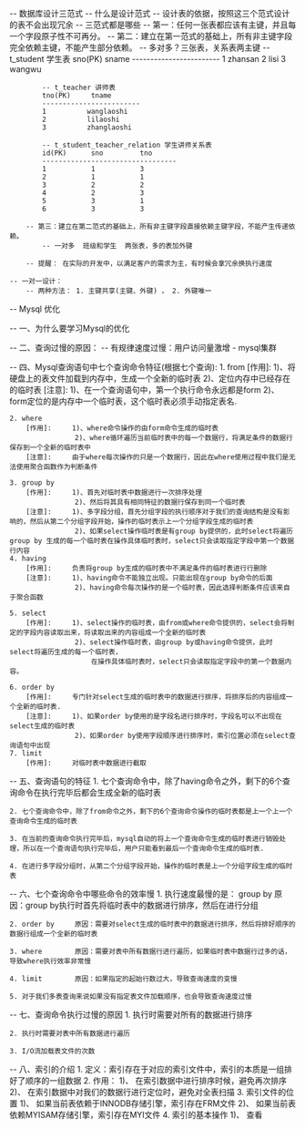 -- 数据库设计三范式
    -- 什么是设计范式
        -- 设计表的依据，按照这三个范式设计的表不会出现冗余
    -- 三范式都是哪些
        -- 第一：任何一张表都应该有主键，并且每一个字段原子性不可再分。
        -- 第二：建立在第一范式的基础上，所有非主键字段完全依赖主键，不能产生部分依赖。
            -- 多对多？三张表，关系表两主键
            -- t_student 学生表
            sno(PK)    sname
            ------------------------
            1          zhansan
            2          lisi
            3          wangwu

            -- t_teacher 讲师表
            tno(PK)     tname
            ------------------------
            1          wanglaoshi
            2          lilaoshi
            3          zhanglaoshi
    
            -- t_student_teacher_relation 学生讲师关系表
            id(PK)      sno         tno
            ---------------------------------
            1           1           3
            2           1           1
            3           2           2
            4           2           3
            5           3           1
            6           3           3
    
        -- 第三：建立在第二范式的基础上，所有非主键字段直接依赖主键字段，不能产生传递依赖。
            -- 一对多  班级和学生  两张表，多的表加外键
    
        -- 提醒： 在实际的开发中，以满足客户的需求为主，有时候会拿冗余换执行速度
    
    -- 一对一设计：
        -- 两种方法： 1. 主键共享(主键、外键) ， 2. 外键唯一


-- Mysql 优化

-- 一、为什么要学习Mysql的优化


-- 二、查询过慢的原因：
    -- 有规律速度过慢：用户访问量激增  -  mysql集群



-- 四、Mysql查询语句中七个查询命令特征(根据七个查询):
    1. from
        [作用]:     1)、将硬盘上的表文件加载到内存中，生成一个全新的临时表
                    2)、定位内存中已经存在的临时表
        [注意]:     1)、在一个查询语句中，第一个执行命令永远都是form
                    2)、form定位的是内存中一个临时表，这个临时表必须手动指定表名.

```mysql
2. where
    [作用]:     1)、where命令操作的由form命令生成的临时表
                2)、where循环遍历当前临时表中的每一个数据行，将满足条件的数据行保存到一个全新的临时表中
    [注意]:     由于where每次操作的只是一个数据行，因此在where使用过程中我们是无法使用聚合函数作为判断条件

3. group by
    [作用]:     1)、首先对临时表中数据进行一次排序处理
                2)、然后将其具有相同特征的数据行保存到同一个临时表
    [注意]:     1)、多字段分组，首先分组字段的执行顺序对于我们的查询结构是没有影响的，然后从第二个分组字段开始，操作的临时表示上一个分组字段生成的临时表
                2)、如果select操作临时表是有group by提供的，此时select将遍历group by 生成的每一个临时表在操作具体临时表时，select只会读取指定字段中第一个数据行内容
4. having
    [作用]:     负责将group by生成的临时表中不满足条件的临时表进行行删除
    [注意]:     1)、having命令不能独立出现。只能出现在group by命令的后面
                2)、having命令每次操作的是一个临时表，因此选择判断条件应该来自于聚合函数

5. select
    [作用]:     1)、select操作的临时表，由from或where命令提供的，select会将制定的字段内容读取出来，将读取出来的内容组成一个全新的临时表
                2)、select操作临时表，由group by或having命令提供，此时select将遍历生成的每一个临时表，
                    在操作具体临时表时，select只会读取指定字段中的第一个数据内容。

6. order by
    [作用]:     专门针对select生成的临时表中的数据进行排序，将排序后的内容组成一个全新的临时表.
    [注意]:     1)、如果order by使用的是字段名进行排序时，字段名可以不出现在select生成的临时表
                2)、如果order by使用字段顺序进行排序时，索引位置必须在select查询语句中出现
7. limit
    [作用]:     对临时表中数据进行截取
```

-- 五、查询语句的特征
    1. 七个查询命令中，除了having命令之外，剩下的6个查询命令在执行完毕后都会生成全新的临时表
    
    2. 七个查询命令中，除了from命令之外，剩下的6个查询命令操作的临时表都是上一个上一个查询命令生成的临时表
    
    3. 在当前的查询命令执行完毕后，mysql自动的将上一个查询命令生成的临时表进行销毁处理，所以在一个查询语句执行完毕后，用户只能看到最后一个查询命令生成的临时表.
    
    4. 在进行多字段分组时，从第二个分组字段开始，操作的临时表是上一个分组字段生成的临时表

-- 六、七个查询命令中哪些命令的效率慢
    1. 执行速度最慢的是：
       group by     原因：group by执行时首先将临时表中的数据进行排序，然后在进行分组
    
```mysql
2. order by     原因：需要对select生成的临时表中的数据进行排序，然后将排好顺序的数据行组成一个全新的临时表

3. where        原因：需要对表中所有数据行进行遍历，如果临时表中数据行过多的话，导致where执行效率非常慢

4. limit        原因：如果指定的起始行数过大，导致查询速度的变慢

5. 对于我们多表查询来说如果没有指定表文件加载顺序，也会导致查询速度过慢
```

-- 七、查询命令执行过慢的原因
    1. 执行时需要对所有的数据进行排序
    
    2. 执行时需要对表中所有数据进行遍历
    
    3. I/O流加载表文件的次数

-- 八、索引的介绍
    1. 定义：索引存在于对应的索引文件中，索引的本质是一组排好了顺序的一组数据
    2. 作用：
        1)、 在索引数据中进行排序时候，避免再次排序
        2)、 在索引数据中对我们的数据行进行定位时，避免对全表扫描
    3. 索引文件的位置
        1)、 如果当前表依赖于INNODB存储引擎，索引存在FRM文件
        2)、 如果当前表依赖MYISAM存储引擎，索引存在MYI文件
    4. 索引的基本操作
        1)、 查看 
